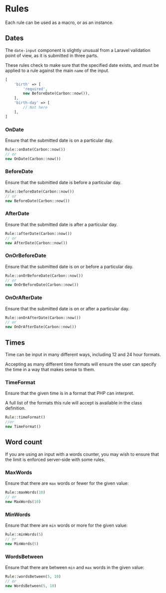 # Rules

Each rule can be used as a macro, or as an instance.

## Dates

The `date-input` component is slightly unusual from a Laravel validation point of view, as it is submitted in three parts.

These rules check to make sure that the specified date exists, and must be applied to a rule against the main `name` of the input.

```php
[
    'birth' => [
        'required',
        new BeforeDate(Carbon::now()),
    ],
    'birth-day' => [
        // Not here
    ],
]
```

### OnDate

Ensure that the submitted date is on a particular day.

```php
Rule::onDate(Carbon::now())
// or
new OnDate(Carbon::now())
```

### BeforeDate

Ensure that the submitted date is before a particular day.

```php
Rule::beforeDate(Carbon::now())
// or
new BeforeDate(Carbon::now())
```

### AfterDate

Ensure that the submitted date is after a particular day.

```php
Rule::afterDate(Carbon::now())
// or
new AfterDate(Carbon::now())
```

### OnOrBeforeDate

Ensure that the submitted date is on or before a particular day.

```php
Rule::onOrBeforeDate(Carbon::now())
// or
new OnOrBeforeDate(Carbon::now())
```

### OnOrAfterDate

Ensure that the submitted date is on or after a particular day.

```php
Rule::onOrAfterDate(Carbon::now())
// or
new OnOrAfterDate(Carbon::now())
```

## Times

Time can be input in many different ways, including 12 and 24 hour formats.

Accepting as many different time formats will ensure the user can specify the time in a way that makes sense to them.

### TimeFormat

Ensure that the given time is in a format that PHP can interpret.

A full list of the formats this rule will accept is available in the class definition.

```php
Rule::timeFormat()
//or
new TimeFormat()
```

## Word count

If you are using an input with a words counter, you may wish to ensure that the limit is enforced server-side with some rules.

### MaxWords

Ensure that there are `max` words or fewer for the given value:

```php
Rule::maxWords(10)
// or
new MaxWords(10)
```

### MinWords

Ensure that there are `min` words or more for the given value:

```php
Rule::minWords(5)
// or
new MinWords(5)
```

### WordsBetween

Ensure that there are between `min` and `max` words in the given value:

```php
Rule::wordsBetween(5, 10)
// or
new WordsBetween(5, 10)
```
